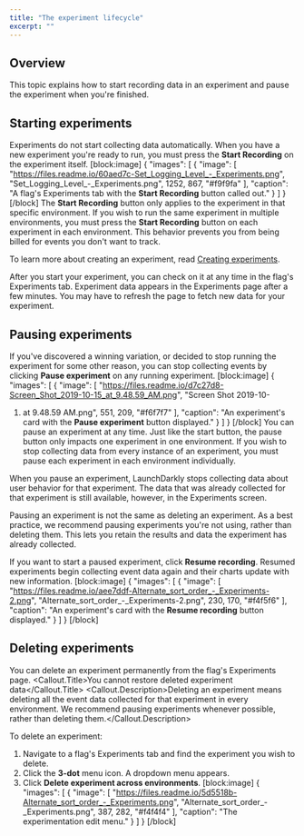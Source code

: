```yaml
---
title: "The experiment lifecycle"
excerpt: ""
---
```

## Overview
This topic explains how to start recording data in an experiment and pause the experiment when you're finished. 
## Starting experiments
Experiments do not start collecting data automatically. When you have a new experiment you're ready to run, you must press the **Start Recording** on the experiment itself.
[block:image]
{
  "images": [
    {
      "image": [
        "https://files.readme.io/60aed7c-Set_Logging_Level_-_Experiments.png",
        "Set_Logging_Level_-_Experiments.png",
        1252,
        867,
        "#f9f9fa"
      ],
      "caption": "A flag's Experiments tab with the **Start Recording** button called out."
    }
  ]
}
[/block]
The **Start Recording** button only applies to the experiment in that specific environment. If you wish to run the same experiment in multiple environments, you must press the **Start Recording** button on each experiment in each environment. This behavior prevents you from being billed for events you don't want to track. 

To learn more about creating an experiment, read [Creating experiments](./experimentation-create). 

After you start your experiment, you can check on it at any time in the flag's Experiments tab. Experiment data appears in the Experiments page after a few minutes. You may have to refresh the page to fetch new data for your experiment.
## Pausing experiments
If you've discovered a winning variation, or decided to stop running the experiment for some other reason, you can stop collecting events by clicking **Pause experiment** on any running experiment.
[block:image]
{
  "images": [
    {
      "image": [
        "https://files.readme.io/d7c27d8-Screen_Shot_2019-10-15_at_9.48.59_AM.png",
        "Screen Shot 2019-10-
1. at 9.48.59 AM.png",
        551,
        209,
        "#f6f7f7"
      ],
      "caption": "An experiment's card with the **Pause experiment** button displayed."
    }
  ]
}
[/block]
You can pause an experiment at any time. Just like the start button, the pause button only impacts one experiment in one environment. If you wish to stop collecting data from every instance of an experiment, you must pause each experiment in each environment individually.

When you pause an experiment, LaunchDarkly stops collecting data about user behavior for that experiment. The data that was already collected for that experiment is still available, however, in the Experiments screen.

Pausing an experiment is not the same as deleting an experiment. As a best practice, we recommend pausing experiments you're not using, rather than deleting them. This lets you retain the results and data the experiment has already collected.

If you want to start a paused experiment, click **Resume recording**. Resumed experiments begin collecting event data again and their charts update with new information.
[block:image]
{
  "images": [
    {
      "image": [
        "https://files.readme.io/aee7ddf-Alternate_sort_order_-_Experiments-2.png",
        "Alternate_sort_order_-_Experiments-2.png",
        230,
        170,
        "#f4f5f6"
      ],
      "caption": "An experiment's card with the **Resume recording** button displayed."
    }
  ]
}
[/block]

## Deleting experiments
You can delete an experiment permanently from the flag's Experiments page.
<Callout intent="warning">
  <Callout.Title>You cannot restore deleted experiment data</Callout.Title>
  <Callout.Description>Deleting an experiment means deleting all the event data collected for that experiment in every environment. 
We recommend pausing experiments whenever possible, rather than deleting them.</Callout.Description>

</Callout>
To delete an experiment:


1. Navigate to a flag's Experiments tab and find the experiment you wish to delete.
2. Click the **3-dot** menu icon. A dropdown menu appears.
3. Click **Delete experiment across environments**. 
[block:image]
{
  "images": [
    {
      "image": [
        "https://files.readme.io/5d5518b-Alternate_sort_order_-_Experiments.png",
        "Alternate_sort_order_-_Experiments.png",
        387,
        282,
        "#f4f4f4"
      ],
      "caption": "The experimentation edit menu."
    }
  ]
}
[/block]